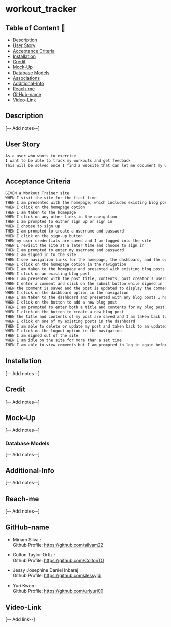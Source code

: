 # workout_tracker
## Table of Content :book:
  - [Description](#description)
  - [User Story](#user-story)
  - [Acceptance Criteria](#acceptance-criteria)
  - [Installation](#installation)
  - [Credit](#credit)
  - [Mock-Up](#mock-up)
  - [Database Models](#database-models)
  - [Associations](#associations)
  - [Additional-Info](#additional-info)
  - [Reach-me](#reach-me)
  - [GitHub-name](#github-name)
  - [Video-Link](#video-link)
## Description
[-- Add notes--]
## User Story
```md
As a user who wants to exercise
I want to be able to track my workouts and get feedback
This will be solved once I find a website that can let me document my workouts and receive feedback on them
```
## Acceptance Criteria
```md
GIVEN a Workout Trainer site
WHEN I visit the site for the first time
THEN I am presented with the homepage, which includes existing blog posts if any have been posted; navigation links for the homepage and the dashboard; and the option to log in and sign-up
WHEN I click on the homepage option
THEN I am taken to the homepage
WHEN I click on any other links in the navigation
THEN I am prompted to either sign up or sign in
WHEN I choose to sign up
THEN I am prompted to create a username and password
WHEN I click on the sign-up button
THEN my user credentials are saved and I am logged into the site
WHEN I revisit the site at a later time and choose to sign in
THEN I am prompted to enter my username and password
WHEN I am signed in to the site
THEN I see navigation links for the homepage, the dashboard, and the option to log out
WHEN I click on the homepage option in the navigation
THEN I am taken to the homepage and presented with existing blog posts that include the post title and the date created
WHEN I click on an existing blog post
THEN I am presented with the post title, contents, post creator’s username, and date created for that post and have the option to leave a comment
WHEN I enter a comment and click on the submit button while signed in
THEN the comment is saved and the post is updated to display the comment, the comment creator’s username, and the date created
WHEN I click on the dashboard option in the navigation
THEN I am taken to the dashboard and presented with any blog posts I have already created and the option to add a new blog post
WHEN I click on the button to add a new blog post
THEN I am prompted to enter both a title and contents for my blog post
WHEN I click on the button to create a new blog post
THEN the title and contents of my post are saved and I am taken back to an updated dashboard with my new blog post
WHEN I click on one of my existing posts in the dashboard
THEN I am able to delete or update my post and taken back to an updated dashboard
WHEN I click on the logout option in the navigation
THEN I am signed out of the site
WHEN I am idle on the site for more than a set time
THEN I am able to view comments but I am prompted to log in again before I can add, update, or delete comments
```
## Installation
[-- Add notes--]
## Credit
[-- Add notes--]
## Mock-Up
[-- Add notes--]
### Database Models
[-- Add notes--]
## Additional-Info
[-- Add notes--]
## Reach-me
[-- Add notes--]
## GitHub-name
- Miriam Silva :  
Github Profile: https://github.com/silvam22

- Colton Taylor-Ortiz :  
Github Profile: https://github.com/ColtonTO

- Jessy Josephine Daniel Inbaraj :  
Github Profile: https://github.com/Jessyjdi

- Yuri Kwon :  
Github Profile: https://github.com/uriyuri00


## Video-Link
[-- Add link--]
